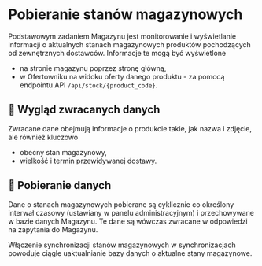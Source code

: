 # Pobieranie stanów magazynowych

Podstawowym zadaniem Magazynu jest monitorowanie i wyświetlanie informacji o aktualnych stanach magazynowych produktów pochodzących od zewnętrznych dostawców. Informacje te mogą być wyświetlone
- na stronie magazynu poprzez stronę główną,
- w Ofertowniku na widoku oferty danego produktu - za pomocą endpointu API `/api/stock/{product_code}`.

## 💄 Wygląd zwracanych danych

Zwracane dane obejmują informacje o produkcie takie, jak nazwa i zdjęcie, ale również kluczowo
- obecny stan magazynowy,
- wielkość i termin przewidywanej dostawy.

## 🧃 Pobieranie danych

Dane o stanach magazynowych pobierane są cyklicznie co określony interwał czasowy (ustawiany w panelu administracyjnym) i przechowywane w bazie danych Magazynu. Te dane są wówczas zwracane w odpowiedzi na zapytania do Magazynu.

Włączenie synchronizacji stanów magazynowych w synchronizacjach powoduje ciągłe uaktualnianie bazy danych o aktualne stany magazynowe.
